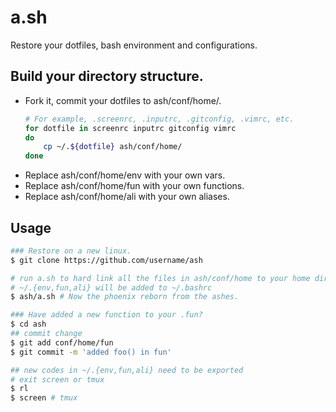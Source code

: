 # a.sh

Restore your dotfiles, bash environment and configurations.

## Build your directory structure.
* Fork it, commit your dotfiles to ash/conf/home/.
	```bash
	# For example, .screenrc, .inputrc, .gitconfig, .vimrc, etc.
	for dotfile in screenrc inputrc gitconfig vimrc
	do
		cp ~/.${dotfile} ash/conf/home/
	done
	```
* Replace ash/conf/home/env with your own vars. 
* Replace ash/conf/home/fun with your own functions.
* Replace ash/conf/home/ali with your own aliases. 

## Usage
```bash
### Restore on a new linux.
$ git clone https://github.com/username/ash

# run a.sh to hard link all the files in ash/conf/home to your home dir
# ~/.{env,fun,ali} will be added to ~/.bashrc
$ ash/a.sh # Now the phoenix reborn from the ashes.

### Have added a new function to your .fun?
$ cd ash
## commit change
$ git add conf/home/fun
$ git commit -m 'added foo() in fun'

## new codes in ~/.{env,fun,ali} need to be exported
# exit screen or tmux
$ rl
$ screen # tmux
```
